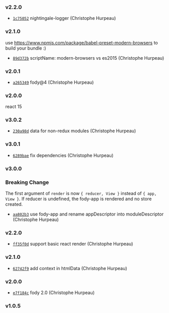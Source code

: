 ### v2.2.0

- [`1c75052`](https://github.com/alpjs/alp-react-redux/commit/1c7505270eac57bd940e38ba890836a7317216eb) nightingale-logger (Christophe Hurpeau)

### v2.1.0

use https://www.npmjs.com/package/babel-preset-modern-browsers to build your bundle :)

- [`89d372b`](https://github.com/alpjs/alp-react-redux/commit/89d372b1b8d5cd9882f1d22470b689b848c4be13) scriptName: modern-browsers vs es2015 (Christophe Hurpeau)


### v2.0.1

- [`a265349`](https://github.com/alpjs/alp-react-redux/commit/a26534973a151744d073669f41dd1ca25d9e115e) fody@4 (Christophe Hurpeau)

### v2.0.0

react 15


### v3.0.2

- [`230a98d`](https://github.com/alpjs/auk-react-redux/commit/230a98d1219cb29ab5410f2899489ce3a5b2577c) data for non-redux modules (Christophe Hurpeau)

### v3.0.1

- [`6289bae`](https://github.com/alpjs/auk-react-redux/commit/6289baea906dcc64971019867c3d962e5ab692e7) fix dependencies (Christophe Hurpeau)

### v3.0.0

### Breaking Change

The first argument of `render` is now `{ reducer, View }` instead of `{ app, View }`. If reducer is undefined, the fody-app is rendered and no store created.


- [`aa802b3`](https://github.com/alpjs/auk-react-redux/commit/aa802b3851f780eada14977ed778646a8b886030) use fody-app and rename appDescriptor into moduleDescriptor (Christophe Hurpeau)


### v2.2.0

- [`ff35f0d`](https://github.com/alpjs/auk-react-redux/commit/ff35f0d935fc4881f14068d18c1ec3a92bd5c9a8) support basic react render (Christophe Hurpeau)

### v2.1.0

- [`62742f9`](https://github.com/alpjs/auk-react-redux/commit/62742f93907f0db97aca149efc62b6b012333c0e) add context in htmlData (Christophe Hurpeau)

### v2.0.0

- [`e7f184c`](https://github.com/alpjs/auk-react-redux/commit/e7f184c467c3ce51d644e3ba5a04f1ab3a600390) fody 2.0 (Christophe Hurpeau)

### v1.0.5



